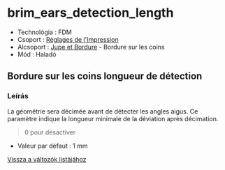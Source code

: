# brim\_ears\_detection\_length

* Technológia : FDM
* Csoport : [Réglages de l'Impression](../print_settings/print_settings.md)
* Alcsoport : [Jupe et Bordure](../print_settings/print_settings.md#jupe-et-bordure) - Bordure sur les coins
* Mód : Haladó

## Bordure sur les coins longueur de détection

### Leírás

La géométrie sera décimée avant de détecter les angles aigus. Ce paramètre indique la longueur minimale de la déviation après décimation.

> 0 pour désactiver

* Valeur par défaut : 1 mm

[Vissza a változók listájához](variable_list.md)

